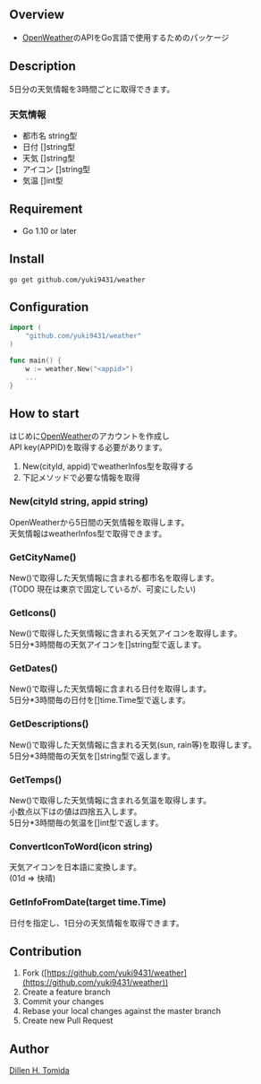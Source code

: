 ## Overview

- [OpenWeather](https://openweathermap.org)のAPIをGo言語で使用するためのパッケージ

## Description
5日分の天気情報を3時間ごとに取得できます。

### 天気情報
- 都市名	string型
- 日付	[]string型
- 天気	[]string型
- アイコン	[]string型
- 気温	[]int型

## Requirement
- Go 1.10 or later


## Install
```bash:#
go get github.com/yuki9431/weather
```

## Configuration
```go:main.go
import (
	"github.com/yuki9431/weather"
)

func main() {
	w := weather.New("<appid>")
	...
}
```

## How to start

はじめに[OpenWeather](https://openweathermap.org)のアカウントを作成し  
API key(APPID)を取得する必要があります。

1. New(cityId, appid)でweatherInfos型を取得する
2. 下記メソッドで必要な情報を取得


### New(cityId string, appid string)
OpenWeatherから5日間の天気情報を取得します。  
天気情報はweatherInfos型で取得できます。

### GetCityName()
New()で取得した天気情報に含まれる都市名を取得します。  
(TODO 現在は東京で固定しているが、可変にしたい)

### GetIcons()
New()で取得した天気情報に含まれる天気アイコンを取得します。  
5日分*3時間毎の天気アイコンを[]string型で返します。

### GetDates()
New()で取得した天気情報に含まれる日付を取得します。  
5日分*3時間毎の日付を[]time.Time型で返します。

### GetDescriptions()
New()で取得した天気情報に含まれる天気(sun, rain等)を取得します。  
5日分*3時間毎の天気を[]string型で返します。

### GetTemps()
New()で取得した天気情報に含まれる気温を取得します。  
小数点以下はの値は四捨五入します。  
5日分*3時間毎の気温を[]int型で返します。

### ConvertIconToWord(icon string)
天気アイコンを日本語に変換します。  
(01d ⇒ 快晴)

### GetInfoFromDate(target time.Time)
日付を指定し、1日分の天気情報を取得できます。  



## Contribution
1. Fork ([https://github.com/yuki9431/weather](https://github.com/yuki9431/weather))
2. Create a feature branch
3. Commit your changes
4. Rebase your local changes against the master branch
5. Create new Pull Request


## Author
[Dillen H. Tomida](https://twitter.com/t0mihir0)
